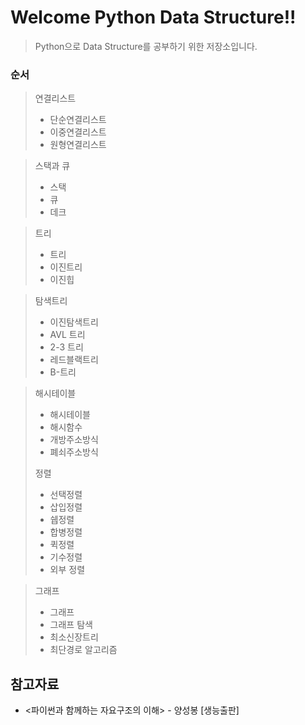 # Welcome Python Data Structure!!  
> Python으로 Data Structure를 공부하기 위한 저장소입니다.


### 순서 
> 연결리스트 
> - 단순연결리스트
> - 이중연결리스트 
> - 원형연결리스트

> 스택과 큐
> - 스택
> - 큐
> - 데크

> 트리 
> - 트리
> - 이진트리 
> - 이진힙

> 탐색트리 
> - 이진탐색트리
> - AVL 트리
>  - 2-3 트리
>  - 레드블랙트리
>  - B-트리
 
>해시테이블
> - 해시테이블
> - 해시함수 
> - 개방주소방식
> - 폐쇠주소방식
>
>정렬
> - 선택정렬
> - 삽입정렬
> - 쉡정렬
> - 합병정렬
> - 퀵정렬
> - 기수정렬
> - 외부 정렬

> 그래프
> - 그래프 
> - 그래프 탐색
> - 최소신장트리
> - 최단경로 알고리즘
##
## 참고자료
- <파이썬과 함께하는 자요구조의 이해> - 양성봉 [생능출판]